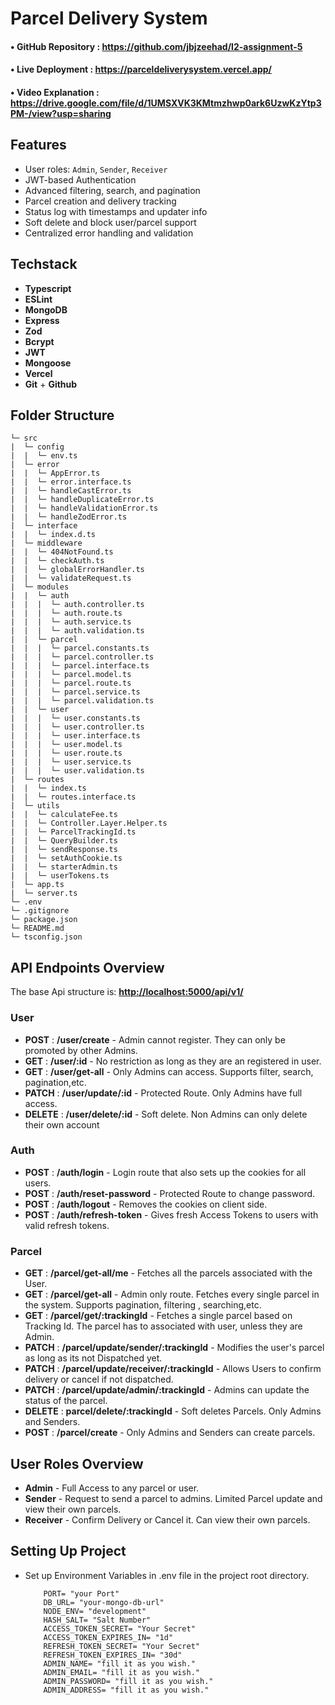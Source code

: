 # Parcel Delivery System

#### • GitHub Repository : https://github.com/jbjzeehad/l2-assignment-5

#### • Live Deployment : https://parceldeliverysystem.vercel.app/

#### • Video Explanation : https://drive.google.com/file/d/1UMSXVK3KMtmzhwp0ark6UzwKzYtp3PM-/view?usp=sharing

## Features

- User roles: `Admin`, `Sender`, `Receiver`
- JWT-based Authentication
- Advanced filtering, search, and pagination
- Parcel creation and delivery tracking
- Status log with timestamps and updater info
- Soft delete and block user/parcel support
- Centralized error handling and validation

## Techstack

- **Typescript**
- **ESLint**
- **MongoDB**
- **Express**
- **Zod**
- **Bcrypt**
- **JWT**
- **Mongoose**
- **Vercel**
- **Git** + **Github**

## Folder Structure

```
└─ src
|  └─ config
|  |  └─ env.ts
|  └─ error
|  |  └─ AppError.ts
|  |  └─ error.interface.ts
|  |  └─ handleCastError.ts
|  |  └─ handleDuplicateError.ts
|  |  └─ handleValidationError.ts
|  |  └─ handleZodError.ts
|  └─ interface
|  |  └─ index.d.ts
|  └─ middleware
|  |  └─ 404NotFound.ts
|  |  └─ checkAuth.ts
|  |  └─ globalErrorHandler.ts
|  |  └─ validateRequest.ts
|  └─ modules
|  |  └─ auth
|  |  |  └─ auth.controller.ts
|  |  |  └─ auth.route.ts
|  |  |  └─ auth.service.ts
|  |  |  └─ auth.validation.ts
|  |  └─ parcel
|  |  |  └─ parcel.constants.ts
|  |  |  └─ parcel.controller.ts
|  |  |  └─ parcel.interface.ts
|  |  |  └─ parcel.model.ts
|  |  |  └─ parcel.route.ts
|  |  |  └─ parcel.service.ts
|  |  |  └─ parcel.validation.ts
|  |  └─ user
|  |  |  └─ user.constants.ts
|  |  |  └─ user.controller.ts
|  |  |  └─ user.interface.ts
|  |  |  └─ user.model.ts
|  |  |  └─ user.route.ts
|  |  |  └─ user.service.ts
|  |  |  └─ user.validation.ts
|  └─ routes
|  |  └─ index.ts
|  |  └─ routes.interface.ts
|  └─ utils
|  |  └─ calculateFee.ts
|  |  └─ Controller.Layer.Helper.ts
|  |  └─ ParcelTrackingId.ts
|  |  └─ QueryBuilder.ts
|  |  └─ sendResponse.ts
|  |  └─ setAuthCookie.ts
|  |  └─ starterAdmin.ts
|  |  └─ userTokens.ts
|  └─ app.ts
|  └─ server.ts
└─ .env
└─ .gitignore
└─ package.json
└─ README.md
└─ tsconfig.json

```

## API Endpoints Overview

The base Api structure is: **<http://localhost:5000/api/v1/>**

### User

- **POST** : **/user/create** - Admin cannot register. They can only be promoted by other Admins.
- **GET** : **/user/:id** - No restriction as long as they are an registered in user.
- **GET** : **/user/get-all** - Only Admins can access. Supports filter, search, pagination,etc.
- **PATCH** : **/user/update/:id** - Protected Route. Only Admins have full access.
- **DELETE** : **/user/delete/:id** - Soft delete. Non Admins can only delete their own account

### Auth

- **POST** : **/auth/login** - Login route that also sets up the cookies for all users.
- **POST** : **/auth/reset-password** - Protected Route to change password.
- **POST** : **/auth/logout** - Removes the cookies on client side.
- **POST** : **/auth/refresh-token** - Gives fresh Access Tokens to users with valid refresh tokens.

### Parcel

- **GET** : **/parcel/get-all/me** - Fetches all the parcels associated with the User.
- **GET** : **/parcel/get-all** - Admin only route. Fetches every single parcel in the system. Supports pagination, filtering , searching,etc.
- **GET** : **/parcel/get/:trackingId** - Fetches a single parcel based on Tracking Id. The parcel has to associated with user, unless they are Admin.
- **PATCH** : **/parcel/update/sender/:trackingId** - Modifies the user's parcel as long as its not Dispatched yet.
- **PATCH** : **/parcel/update/receiver/:trackingId** - Allows Users to confirm delivery or cancel if not dispatched.
- **PATCH** : **/parcel/update/admin/:trackingId** - Admins can update the status of the parcel.
- **DELETE** : **parcel/delete/:trackingId** - Soft deletes Parcels. Only Admins and Senders.
- **POST** : **/parcel/create** - Only Admins and Senders can create parcels.

## User Roles Overview

- **Admin** - Full Access to any parcel or user.
- **Sender** - Request to send a parcel to admins. Limited Parcel update and view their own parcels.
- **Receiver** - Confirm Delivery or Cancel it. Can view their own parcels.

## Setting Up Project

- Set up Environment Variables in .env file in the project root directory.

  ```
      PORT= "your Port"
      DB_URL= "your-mongo-db-url"
      NODE_ENV= "development"
      HASH_SALT= "Salt Number"
      ACCESS_TOKEN_SECRET= "Your Secret"
      ACCESS_TOKEN_EXPIRES_IN= "1d"
      REFRESH_TOKEN_SECRET= "Your Secret"
      REFRESH_TOKEN_EXPIRES_IN= "30d"
      ADMIN_NAME= "fill it as you wish."
      ADMIN_EMAIL= "fill it as you wish."
      ADMIN_PASSWORD= "fill it as you wish."
      ADMIN_ADDRESS= "fill it as you wish."

  ```
